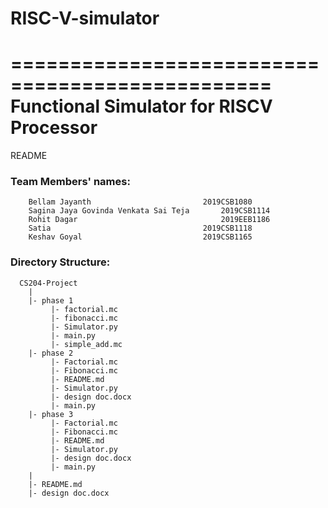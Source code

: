 # RISC-V-simulator
================================================
Functional Simulator for RISCV Processor
================================================

README

### Team Members' names:
        Bellam Jayanth	                       2019CSB1080
        Sagina Jaya Govinda Venkata Sai Teja       2019CSB1114
        Rohit Dagar	                               2019EEB1186
        Satia	                               2019CSB1118
        Keshav Goyal	                       2019CSB1165


### Directory Structure: 
      CS204-Project
        |
        |- phase 1
             |- factorial.mc
             |- fibonacci.mc
             |- Simulator.py
             |- main.py
             |- simple_add.mc
        |- phase 2
             |- Factorial.mc
             |- Fibonacci.mc
             |- README.md
             |- Simulator.py
             |- design doc.docx
             |- main.py
        |- phase 3
             |- Factorial.mc
             |- Fibonacci.mc
             |- README.md
             |- Simulator.py
             |- design doc.docx
             |- main.py 
        |     
        |- README.md
        |- design doc.docx
        

